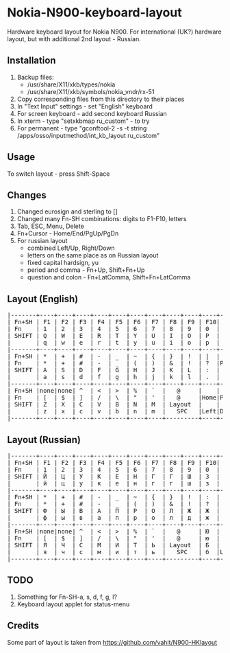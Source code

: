 Nokia-N900-keyboard-layout
==========================

Hardware keyboard layout for Nokia N900.
For international (UK?) hardware layout, but with additional 2nd layout - Russian.

Installation
------------
1. Backup files:
   - /usr/share/X11/xkb/types/nokia
   - /usr/share/X11/xkb/symbols/nokia_vndr/rx-51
2. Copy corresponding files from this directory to their places
3. In "Text Input" settings - set "English" keyboard
4. For screen keyboard - add second keyboard Russian
5. In xterm - type "setxkbmap ru_custom" - to try
6. For permanent - type "gconftool-2 -s -t string /apps/osso/inputmethod/int_kb_layout ru_custom"

Usage
-----
To switch layout - press Shift-Space

Changes
-------
1. Changed eurosign and sterling to []
2. Changed many Fn-SH combinations: digits to F1-F10, letters
3. Tab, ESC, Menu, Delete
4. Fn+Cursor - Home/End/PgUp/PgDn
5. For russian layout
   - combined Left/Up, Right/Down
   - letters on the same place as on Russian layout
   - fixed capital hardsign, yu
   - period and comma - Fn+Up, Shift+Fn+Up
   - question and colon - Fn+LatComma, Shift+Fn+LatComma

Layout (English)
----------------
<pre>
|-------+----+----+----+----+----+----+----+----+----+----+----+-----|
| Fn+SH | F1 | F2 | F3 | F4 | F5 | F6 | F7 | F8 | F9 | F10| F11| F12 |
| Fn    | 1  | 2  | 3  | 4  | 5  | 6  | 7  | 8  | 9  | 0  | =  | Del |
| SHIFT | Q  | W  | E  | R  | T  | Y  | U  | I  | O  | P  | ;  | Tab |
|       | q  | w  | e  | r  | t  | y  | u  | i  | o  | p  | ,  | BKSP|
|-------+----+----+----+----+----+----+----+----+----+----+----+-----|
| Fn+SH | *  | +  | #  | -  | _  | ~  | {  | }  | !  | |  |    | MENU|
| Fn    | *  | +  | #  | -  | _  | (  | )  | &  | !  | ?  |PgUp| ESC |
| SHIFT | A  | S  | D  | F  | G  | H  | J  | K  | L  | :  |    | RET |
|       | a  | s  | d  | f  | g  | h  | j  | k  | l  | .  | Up | RET |
|-------+----+----+----+----+----+----+----+----+----+----+----+-----|
| Fn+SH |none|none| ^  | <  | >  | %  | `  |   @     |    |    |     |
| Fn    | [  | $  | ]  | /  | \  | "  | '  |   @     |Home|PgDn| End |
| SHIFT | Z  | X  | C  | V  | B  | N  | M  | Layout  |    |    |     |
|       | z  | x  | c  | v  | b  | n  | m  |   SPC   |Left|Down|Right|
|-------+----+----+----+----+----+----+----+---------+----+----+-----|
</pre>

Layout (Russian)
----------------
<pre>
|-------+----+----+----+----+----+----+----+----+----+----+----+-----|
| Fn+SH | F1 | F2 | F3 | F4 | F5 | F6 | F7 | F8 | F9 | F10| Ъ  | F12 |
| Fn    | 1  | 2  | 3  | 4  | 5  | 6  | 7  | 8  | 9  | 0  | ъ  | Del |
| SHIFT | Й  | Ц  | У  | К  | Е  | Н  | Г  | Г  | Ш  | З  | Х  | Tab |
|       | й  | ц  | у  | к  | е  | н  | г  | г  | ш  | з  | х  | BKSP|
|-------+----+----+----+----+----+----+----+----+----+----+----+-----|
| Fn+SH | *  | +  | #  | -  | _  | ~  | {  | }  | !  | :  | ,  | MENU|
| Fn    | *  | +  | #  | -  | _  | (  | )  | &  | !  | ?  | .  | ESC |
| SHIFT | Ф  | Ы  | В  | А  | П  | Р  | О  | Л  | Ж  | Ж  | Э  | RET |
|       | ф  | ы  | в  | а  | п  | р  | о  | л  | д  | ж  | э  | RET |
|-------+----+----+----+----+----+----+----+----+----+----+----+-----|
| Fn+SH |none|none| ^  | <  | >  | %  | `  |   @     | Ю  |    |     |
| Fn    | [  | $  | ]  | /  | \  | "  | '  |   @     | ю  | Up | Down|
| SHIFT | Я  | Ч  | С  | М  | И  | Т  | Ь  | Layout  | Б  |    |     |
|       | я  | ч  | с  | м  | и  | т  | ь  |   SPC   | б  |Left|Right|
|-------+----+----+----+----+----+----+----+---------+----+----+-----|
</pre>

TODO
----
1. Something for Fn-SH-a, s, d, f, g, l?
2. Keyboard layout applet for status-menu

Credits
-------
Some part of layout is taken from https://github.com/vahit/N900-HKlayout
